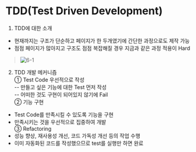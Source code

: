 # TDD(Test Driven Development)

1. TDD에 대한 소개
- 현재까지는 구조가 단순하고 페이지가 한 두개였기에 간단한 과정으로도 제작 가능  
- 점점 페이지가 많아지고 구조도 점점 복잡해질 경우 지금과 같은 과정 적용이 Hard  
> ![6-1](https://user-images.githubusercontent.com/48504392/79629090-6f856980-8181-11ea-8743-19fed2aec1e5.png)  

2. TDD 개발 메커니즘  
① Test Code 우선적으로 작성  
-- 만들고 싶은 기능에 대한 Test 먼저 작성  
-- 어떠한 것도 구현이 되어있지 않기에 Fail  
② 기능 구현  
- Test Code를 만족시킬 수 있도록 기능을 구현  
- 만족시키는 것을 우선적으로 집중하여 개발  
③ Refactoring  
- 성능 향상, 재사용성 개선, 코드 가독성 개선 등의 작업 수행  
- 이미 자동화된 코드를 작성했으므로 test를 실행만 하면 완료  
